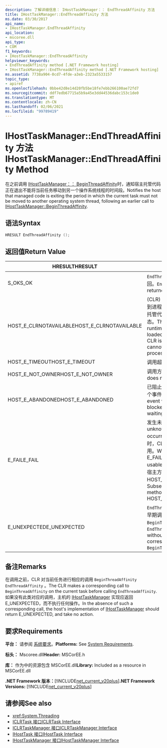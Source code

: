 ```yaml
---
description: 了解详细信息： IHostTaskManager：： EndThreadAffinity 方法
title: IHostTaskManager::EndThreadAffinity 方法
ms.date: 03/30/2017
api_name:
- IHostTaskManager.EndThreadAffinity
api_location:
- mscoree.dll
api_type:
- COM
f1_keywords:
- IHostTaskManager::EndThreadAffinity
helpviewer_keywords:
- EndThreadAffinity method [.NET Framework hosting]
- IHostTaskManager::EndThreadAffinity method [.NET Framework hosting]
ms.assetid: 7738a904-0cd7-4fde-a3eb-2323a5533157
topic_type:
- apiref
ms.openlocfilehash: 0bbe42d8e14d20fb5be18fe7ebb266100ae72fd7
ms.sourcegitcommit: ddf7edb67715a5b9a45e3dd44536dabc153c1de0
ms.translationtype: MT
ms.contentlocale: zh-CN
ms.lasthandoff: 02/06/2021
ms.locfileid: "99789419"
---
```

# <a name="ihosttaskmanagerendthreadaffinity-method"></a><span data-ttu-id="31149-103">IHostTaskManager::EndThreadAffinity 方法</span><span class="sxs-lookup"><span data-stu-id="31149-103">IHostTaskManager::EndThreadAffinity Method</span></span>

<span data-ttu-id="31149-104">在之前调用 [IHostTaskManager：： BeginThreadAffinity](ihosttaskmanager-beginthreadaffinity-method.md)时，通知宿主托管代码正在退出不能将当前任务移动到另一个操作系统线程的时间段。</span><span class="sxs-lookup"><span data-stu-id="31149-104">Notifies the host that managed code is exiting the period in which the current task must not be moved to another operating system thread, following an earlier call to [IHostTaskManager::BeginThreadAffinity](ihosttaskmanager-beginthreadaffinity-method.md).</span></span>  
  
## <a name="syntax"></a><span data-ttu-id="31149-105">语法</span><span class="sxs-lookup"><span data-stu-id="31149-105">Syntax</span></span>  
  
```cpp  
HRESULT EndThreadAffinity ();  
```  
  
## <a name="return-value"></a><span data-ttu-id="31149-106">返回值</span><span class="sxs-lookup"><span data-stu-id="31149-106">Return Value</span></span>  
  
|<span data-ttu-id="31149-107">HRESULT</span><span class="sxs-lookup"><span data-stu-id="31149-107">HRESULT</span></span>|<span data-ttu-id="31149-108">说明</span><span class="sxs-lookup"><span data-stu-id="31149-108">Description</span></span>|  
|-------------|-----------------|  
|<span data-ttu-id="31149-109">S_OK</span><span class="sxs-lookup"><span data-stu-id="31149-109">S_OK</span></span>|<span data-ttu-id="31149-110">`EndThreadAffinity` 已成功返回。</span><span class="sxs-lookup"><span data-stu-id="31149-110">`EndThreadAffinity` returned successfully.</span></span>|  
|<span data-ttu-id="31149-111">HOST_E_CLRNOTAVAILABLE</span><span class="sxs-lookup"><span data-stu-id="31149-111">HOST_E_CLRNOTAVAILABLE</span></span>|<span data-ttu-id="31149-112"> (CLR) 的公共语言运行时未加载到进程中，或 CLR 处于无法运行托管代码或成功处理调用的状态。</span><span class="sxs-lookup"><span data-stu-id="31149-112">The common language runtime (CLR) has not been loaded into a process, or the CLR is in a state in which it cannot run managed code or process the call successfully.</span></span>|  
|<span data-ttu-id="31149-113">HOST_E_TIMEOUT</span><span class="sxs-lookup"><span data-stu-id="31149-113">HOST_E_TIMEOUT</span></span>|<span data-ttu-id="31149-114">调用超时。</span><span class="sxs-lookup"><span data-stu-id="31149-114">The call timed out.</span></span>|  
|<span data-ttu-id="31149-115">HOST_E_NOT_OWNER</span><span class="sxs-lookup"><span data-stu-id="31149-115">HOST_E_NOT_OWNER</span></span>|<span data-ttu-id="31149-116">调用方不拥有该锁。</span><span class="sxs-lookup"><span data-stu-id="31149-116">The caller does not own the lock.</span></span>|  
|<span data-ttu-id="31149-117">HOST_E_ABANDONED</span><span class="sxs-lookup"><span data-stu-id="31149-117">HOST_E_ABANDONED</span></span>|<span data-ttu-id="31149-118">已阻止的线程或纤程正在等待某个事件时，该事件被取消。</span><span class="sxs-lookup"><span data-stu-id="31149-118">An event was canceled while a blocked thread or fiber was waiting on it.</span></span>|  
|<span data-ttu-id="31149-119">E_FAIL</span><span class="sxs-lookup"><span data-stu-id="31149-119">E_FAIL</span></span>|<span data-ttu-id="31149-120">发生未知的灾难性故障。</span><span class="sxs-lookup"><span data-stu-id="31149-120">An unknown catastrophic failure occurred.</span></span> <span data-ttu-id="31149-121">当方法返回 E_FAIL 时，CLR 在该进程内将不再可用。</span><span class="sxs-lookup"><span data-stu-id="31149-121">When a method returns E_FAIL, the CLR is no longer usable within the process.</span></span> <span data-ttu-id="31149-122">对宿主方法的后续调用会返回 HOST_E_CLRNOTAVAILABLE。</span><span class="sxs-lookup"><span data-stu-id="31149-122">Subsequent calls to hosting methods return HOST_E_CLRNOTAVAILABLE.</span></span>|  
|<span data-ttu-id="31149-123">E_UNEXPECTED</span><span class="sxs-lookup"><span data-stu-id="31149-123">E_UNEXPECTED</span></span>|<span data-ttu-id="31149-124">`EndThreadAffinity` 在没有对的早期调用的情况下调用 `BeginThreadAffinity` 。</span><span class="sxs-lookup"><span data-stu-id="31149-124">`EndThreadAffinity` was called without an earlier corresponding call to `BeginThreadAffinity`.</span></span>|  
  
## <a name="remarks"></a><span data-ttu-id="31149-125">备注</span><span class="sxs-lookup"><span data-stu-id="31149-125">Remarks</span></span>  

 <span data-ttu-id="31149-126">在调用之前，CLR 对当前任务进行相应的调用 `BeginThreadAffinity` `EndThreadAffinity` 。</span><span class="sxs-lookup"><span data-stu-id="31149-126">The CLR makes a corresponding call to `BeginThreadAffinity` on the current task before calling `EndThreadAffinity`.</span></span> <span data-ttu-id="31149-127">如果没有此类对应的调用，主机的 [IHostTaskManager](ihosttaskmanager-interface.md) 实现应返回 E_UNEXPECTED，而不执行任何操作。</span><span class="sxs-lookup"><span data-stu-id="31149-127">In the absence of such a corresponding call, the host's implementation of [IHostTaskManager](ihosttaskmanager-interface.md) should return E_UNEXPECTED, and take no action.</span></span>  
  
## <a name="requirements"></a><span data-ttu-id="31149-128">要求</span><span class="sxs-lookup"><span data-stu-id="31149-128">Requirements</span></span>  

 <span data-ttu-id="31149-129">**平台：** 请参阅 [系统要求](../../get-started/system-requirements.md)。</span><span class="sxs-lookup"><span data-stu-id="31149-129">**Platforms:** See [System Requirements](../../get-started/system-requirements.md).</span></span>  
  
 <span data-ttu-id="31149-130">**标头：** Mscoree.dll</span><span class="sxs-lookup"><span data-stu-id="31149-130">**Header:** MSCorEE.h</span></span>  
  
 <span data-ttu-id="31149-131">**库：** 作为中的资源包含 MSCorEE.dll</span><span class="sxs-lookup"><span data-stu-id="31149-131">**Library:** Included as a resource in MSCorEE.dll</span></span>  
  
 <span data-ttu-id="31149-132">**.NET Framework 版本：**[!INCLUDE[net_current_v20plus](../../../../includes/net-current-v20plus-md.md)]</span><span class="sxs-lookup"><span data-stu-id="31149-132">**.NET Framework Versions:** [!INCLUDE[net_current_v20plus](../../../../includes/net-current-v20plus-md.md)]</span></span>  
  
## <a name="see-also"></a><span data-ttu-id="31149-133">请参阅</span><span class="sxs-lookup"><span data-stu-id="31149-133">See also</span></span>

- <xref:System.Threading>
- [<span data-ttu-id="31149-134">ICLRTask 接口</span><span class="sxs-lookup"><span data-stu-id="31149-134">ICLRTask Interface</span></span>](iclrtask-interface.md)
- [<span data-ttu-id="31149-135">ICLRTaskManager 接口</span><span class="sxs-lookup"><span data-stu-id="31149-135">ICLRTaskManager Interface</span></span>](iclrtaskmanager-interface.md)
- [<span data-ttu-id="31149-136">IHostTask 接口</span><span class="sxs-lookup"><span data-stu-id="31149-136">IHostTask Interface</span></span>](ihosttask-interface.md)
- [<span data-ttu-id="31149-137">IHostTaskManager 接口</span><span class="sxs-lookup"><span data-stu-id="31149-137">IHostTaskManager Interface</span></span>](ihosttaskmanager-interface.md)
